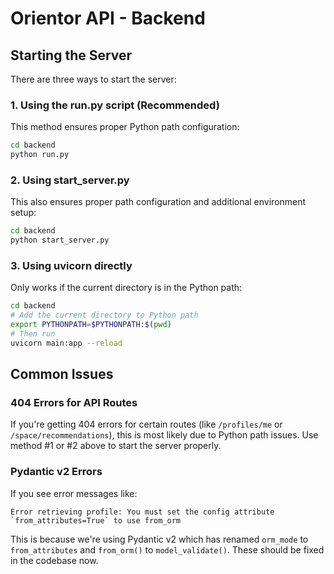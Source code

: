# Orientor API - Backend

## Starting the Server

There are three ways to start the server:

### 1. Using the run.py script (Recommended)

This method ensures proper Python path configuration:

```bash
cd backend
python run.py
```

### 2. Using start_server.py

This also ensures proper path configuration and additional environment setup:

```bash
cd backend
python start_server.py
```

### 3. Using uvicorn directly 

Only works if the current directory is in the Python path:

```bash
cd backend
# Add the current directory to Python path
export PYTHONPATH=$PYTHONPATH:$(pwd)
# Then run
uvicorn main:app --reload
```

## Common Issues

### 404 Errors for API Routes

If you're getting 404 errors for certain routes (like `/profiles/me` or `/space/recommendations`), this 
is most likely due to Python path issues. Use method #1 or #2 above to start the server properly.

### Pydantic v2 Errors

If you see error messages like:
```
Error retrieving profile: You must set the config attribute `from_attributes=True` to use from_orm
```

This is because we're using Pydantic v2 which has renamed `orm_mode` to `from_attributes` and `from_orm()` 
to `model_validate()`. These should be fixed in the codebase now. 